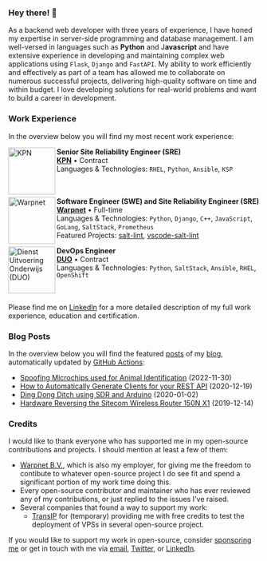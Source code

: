 ### Hey there! 👋
As a backend web developer with three years of experience, I have honed my expertise in server-side programming and database management. I am well-versed in languages such as **Python** and J**avascript** and have extensive experience in developing and maintaining complex web applications using `Flask`, `Django` and `FastAPI`. My ability to work efficiently and effectively as part of a team has allowed me to collaborate on numerous successful projects, delivering high-quality software on time and within budget. I love developing solutions for real-world problems and want to build a career in development.

### Work Experience
In the overview below you will find my most recent work experience:

[<img align="left" height="94px" width="94px" alt="KPN" src="https://github.com/roaldnefs/roaldnefs/blob/main/images/kpn.jpeg?raw=true"/>](https://www.kpn.com/)

**Senior Site Reliability Engineer (SRE)** \
[**KPN**](https://www.kpn.com/) • Contract \
Languages & Technologies: `RHEL`, `Python`, `Ansible`, `KSP` \
<br/>
<br/>

[<img align="left" height="94px" width="94px" alt="Warpnet" src="https://github.com/roaldnefs/roaldnefs/blob/main/images/warpnet.png?raw=true"/>](https://warpnet.nl/)

**Software Engineer (SWE) and Site Reliability Engineer (SRE)** \
[**Warpnet**](https://warpnet.nl/) • Full-time \
Languages & Technologies: `Python`, `Django`, `C++`, `JavaScript`, `GoLang`, `SaltStack`, `Prometheus` \
Featured Projects: [salt-lint](https://github.com/warpnet/salt-lint), [vscode-salt-lint](https://github.com/warpnet/vscode-salt-lint)
<br/>

[<img align="left" height="94px" width="94px" alt="Dienst Uitvoering Onderwijs (DUO)" src="https://github.com/roaldnefs/roaldnefs/blob/main/images/duo.jpeg?raw=true"/>](https://duo.nl/)

**DevOps Engineer** \
[**DUO**](https://duo.nl/) • Contract \
Languages & Technologies: `Python`, `SaltStack`, `Ansible`, `RHEL`, `OpenShift` \
<br/>
<br/>

Please find me on [LinkedIn](https://www.linkedin.com/in/roaldnefs/) for a more detailed description of my full work experience, education and certification.

### Blog Posts
In the overview below you will find the featured [posts](https://roaldnefs.com/posts/) of my [blog](https://roaldnefs.com/), automatically updated by [GitHub Actions](https://github.com/roaldnefs/roaldnefs/actions?query=workflow%3A%22Update+README.md%22):

<!-- BLOG_START -->
- [Spoofing Microchips used for Animal Identification](https://roaldnefs.com/posts/2022/11/spoofing-microchips-used-for-animal-identification/) (2022-11-30)
- [How to Automatically Generate Clients for your REST API](https://roaldnefs.com/posts/2020/12/how-to-automatically-generate-clients-for-your-rest-api/) (2020-12-19)
- [Ding Dong Ditch using SDR and Arduino](https://roaldnefs.com/posts/2020/01/ding-dong-ditch-using-sdr-and-arduino/) (2020-01-02)
- [Hardware Reversing the Sitecom Wireless Router 150N X1](https://roaldnefs.com/posts/2019/12/hardware-reverse-a-wireless-router/) (2019-12-14)
<!-- BLOG_END -->

### Credits
I would like to thank everyone who has supported me in my open-source contributions and projects. I should mention at least a few of them:

- [Warpnet B.V.](https://warpnet.nl), which is also my employer, for giving me the freedom to contibute to whatever open-source project I do see fit and spend a significant portion of my work time doing this.
- Every open-source contributor and maintainer who has ever reviewed any of my contributions, or just replied to the issues I've raised.
- Several companies that found a way to support my work:
  - [TransIP](https://www.transip.eu/) for (temporary) providing me with free credits to test the deployment of VPSs in several open-source project.

If you would like to support my work in open-source, consider [sponsoring me](https://github.com/sponsors/roaldnefs) or get in touch with me via [email](mailto:info@roaldnefs.com), [Twitter](https://twitter.com/roaldnefs), or [LinkedIn](https://www.linkedin.com/in/roaldnefs/).
